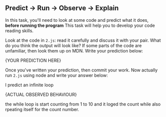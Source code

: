 ## Predict -> Run -> Observe -> Explain

In this task, you'll need to look at some code and predict what it does, **before running the program**
This task will help you to develop your code reading skills.


Look at the code in `2.js`: read it carefully and discuss it with your pair.
What do you think the output will look like?
If some parts of the code are unfamiliar, then look them up on MDN.
Write your prediction below:

{YOUR PREDICTION HERE}

Once you've written your prediction, then commit your work. Now actually run `2.js` using node and write your answer below:

I predict an infinite loop 

{ACTUAL OBSERVED BEHAVIOUR}

the while loop is start counting from 1 to 10 and it loged the count while also rpeating itself for the count number.
